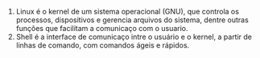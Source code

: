 ﻿1. Linux é o kernel de um sistema operacional (GNU), que controla os processos, dispositivos e gerencia arquivos do sistema, dentre outras funções que facilitam a comunicaço com o usuario.
3. Shell é a interface de comunicaço intre o usuário e o kernel, a partir de linhas de comando, com comandos ágeis e rápidos.
